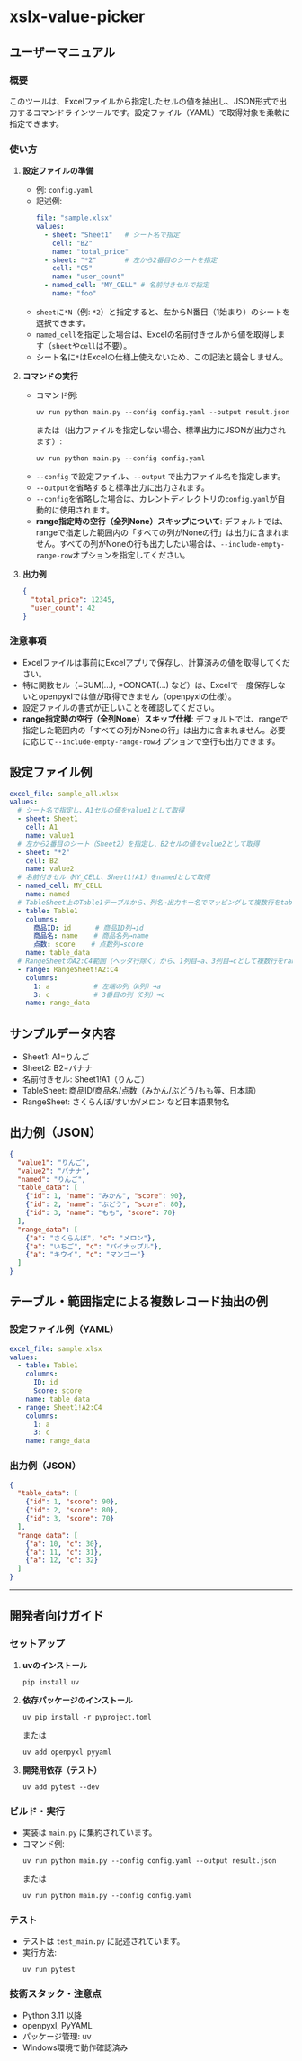 # xslx-value-picker

## ユーザーマニュアル

### 概要
このツールは、Excelファイルから指定したセルの値を抽出し、JSON形式で出力するコマンドラインツールです。設定ファイル（YAML）で取得対象を柔軟に指定できます。

### 使い方

1. **設定ファイルの準備**
   - 例: `config.yaml`
   - 記述例:
     ```yaml
     file: "sample.xlsx"
     values:
       - sheet: "Sheet1"   # シート名で指定
         cell: "B2"
         name: "total_price"
       - sheet: "*2"       # 左から2番目のシートを指定
         cell: "C5"
         name: "user_count"
       - named_cell: "MY_CELL" # 名前付きセルで指定
         name: "foo"
     ```
   - `sheet`に`*N`（例: `*2`）と指定すると、左からN番目（1始まり）のシートを選択できます。
   - `named_cell`を指定した場合は、Excelの名前付きセルから値を取得します（`sheet`や`cell`は不要）。
   - シート名に`*`はExcelの仕様上使えないため、この記法と競合しません。

2. **コマンドの実行**
   - コマンド例:
     ```
     uv run python main.py --config config.yaml --output result.json
     ```
     または（出力ファイルを指定しない場合、標準出力にJSONが出力されます）:
     ```
     uv run python main.py --config config.yaml
     ```
   - `--config` で設定ファイル、`--output` で出力ファイル名を指定します。
   - `--output`を省略すると標準出力に出力されます。
   - `--config`を省略した場合は、カレントディレクトリの`config.yaml`が自動的に使用されます。
   - **range指定時の空行（全列None）スキップについて**: デフォルトでは、rangeで指定した範囲内の「すべての列がNoneの行」は出力に含まれません。すべての列がNoneの行も出力したい場合は、`--include-empty-range-row`オプションを指定してください。

3. **出力例**
   ```json
   {
     "total_price": 12345,
     "user_count": 42
   }
   ```

### 注意事項
- Excelファイルは事前にExcelアプリで保存し、計算済みの値を取得してください。
- 特に関数セル（=SUM(...), =CONCAT(...) など）は、Excelで一度保存しないとopenpyxlでは値が取得できません（openpyxlの仕様）。
- 設定ファイルの書式が正しいことを確認してください。
- **range指定時の空行（全列None）スキップ仕様**: デフォルトでは、rangeで指定した範囲内の「すべての列がNoneの行」は出力に含まれません。必要に応じて`--include-empty-range-row`オプションで空行も出力できます。

## 設定ファイル例

```yaml
excel_file: sample_all.xlsx
values:
  # シート名で指定し、A1セルの値をvalue1として取得
  - sheet: Sheet1
    cell: A1
    name: value1
  # 左から2番目のシート（Sheet2）を指定し、B2セルの値をvalue2として取得
  - sheet: "*2"
    cell: B2
    name: value2
  # 名前付きセル（MY_CELL、Sheet1!A1）をnamedとして取得
  - named_cell: MY_CELL
    name: named
  # TableSheet上のTable1テーブルから、列名→出力キー名でマッピングして複数行をtable_dataとして取得
  - table: Table1
    columns:
      商品ID: id      # 商品ID列→id
      商品名: name    # 商品名列→name
      点数: score    # 点数列→score
    name: table_data
  # RangeSheetのA2:C4範囲（ヘッダ行除く）から、1列目→a、3列目→cとして複数行をrange_dataとして取得
  - range: RangeSheet!A2:C4
    columns:
      1: a           # 左端の列（A列）→a
      3: c           # 3番目の列（C列）→c
    name: range_data
```

## サンプルデータ内容
- Sheet1: A1=りんご
- Sheet2: B2=バナナ
- 名前付きセル: Sheet1!A1（りんご）
- TableSheet: 商品ID/商品名/点数（みかん/ぶどう/もも等、日本語）
- RangeSheet: さくらんぼ/すいか/メロン など日本語果物名

## 出力例（JSON）

```json
{
  "value1": "りんご",
  "value2": "バナナ",
  "named": "りんご",
  "table_data": [
    {"id": 1, "name": "みかん", "score": 90},
    {"id": 2, "name": "ぶどう", "score": 80},
    {"id": 3, "name": "もも", "score": 70}
  ],
  "range_data": [
    {"a": "さくらんぼ", "c": "メロン"},
    {"a": "いちご", "c": "パイナップル"},
    {"a": "キウイ", "c": "マンゴー"}
  ]
}
```

## テーブル・範囲指定による複数レコード抽出の例

### 設定ファイル例（YAML）

```yaml
excel_file: sample.xlsx
values:
  - table: Table1
    columns:
      ID: id
      Score: score
    name: table_data
  - range: Sheet1!A2:C4
    columns:
      1: a
      3: c
    name: range_data
```

### 出力例（JSON）

```json
{
  "table_data": [
    {"id": 1, "score": 90},
    {"id": 2, "score": 80},
    {"id": 3, "score": 70}
  ],
  "range_data": [
    {"a": 10, "c": 30},
    {"a": 11, "c": 31},
    {"a": 12, "c": 32}
  ]
}
```

---

## 開発者向けガイド

### セットアップ

1. **uvのインストール**
   ```
   pip install uv
   ```

2. **依存パッケージのインストール**
   ```
   uv pip install -r pyproject.toml
   ```
   または
   ```
   uv add openpyxl pyyaml
   ```

3. **開発用依存（テスト）**
   ```
   uv add pytest --dev
   ```

### ビルド・実行

- 実装は `main.py` に集約されています。
- コマンド例:
  ```
  uv run python main.py --config config.yaml --output result.json
  ```
  または
  ```
  uv run python main.py --config config.yaml
  ```

### テスト

- テストは `test_main.py` に記述されています。
- 実行方法:
  ```
  uv run pytest
  ```

### 技術スタック・注意点

- Python 3.11 以降
- openpyxl, PyYAML
- パッケージ管理: uv
- Windows環境で動作確認済み
